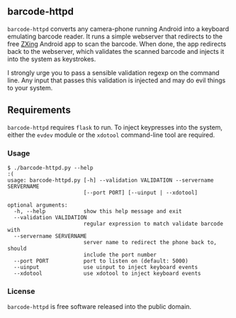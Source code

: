 ## barcode-httpd

`barcode-httpd` converts any camera-phone running Android into a keyboard emulating barcode reader. It runs a simple
webserver that redirects to the free [ZXing](https://code.google.com/p/zxing/) Android app to scan the barcode. When
done, the app redirects back to the webserver, which validates the scanned barcode and injects it into the system as
keystrokes.

I strongly urge you to pass a sensible validation regexp on the command line. Any input that passes this validation is
injected and may do evil things to your system.

## Requirements

`barcode-httpd` requires `flask` to run. To inject keypresses into the system, either the `evdev` module or the
`xdotool` command-line tool are required.

### Usage

	$ ./barcode-httpd.py --help                                                                                                                                                                                                                                                         :(
	usage: barcode-httpd.py [-h] --validation VALIDATION --servername SERVERNAME
	                        [--port PORT] [--uinput | --xdotool]
	
	optional arguments:
	  -h, --help            show this help message and exit
	  --validation VALIDATION
	                        regular expression to match validate barcode with
	  --servername SERVERNAME
	                        server name to redirect the phone back to, should
	                        include the port number
	  --port PORT           port to listen on (default: 5000)
	  --uinput              use uinput to inject keyboard events
	  --xdotool             use xdotool to inject keyboard events

### License

`barcode-httpd` is free software released into the public domain.
